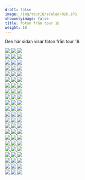 ```yaml
---  
draft: false  
image: /img/tour18/scaled/026.JPG  
showonlyimage: false  
title: foton från tour 18  
weight: 18  
---
```


Den här sidan visar foton från tour 18.

<div class="col-md-8"> <div class="row">  
<a href="/img/tour18/scaled/001.JPG" data-toggle="lightbox"         data-gallery="example-gallery" class="col-sm-4">
<img src="/img/tour18/thumbs/001.JPG" class="img-fluid"> </a>  
<a href="/img/tour18/scaled/002.JPG" data-toggle="lightbox"         data-gallery="example-gallery" class="col-sm-4">
<img src="/img/tour18/thumbs/002.JPG" class="img-fluid"> </a>  
<a href="/img/tour18/scaled/003.JPG" data-toggle="lightbox"         data-gallery="example-gallery" class="col-sm-4">
<img src="/img/tour18/thumbs/003.JPG" class="img-fluid"> </a> </div>
<div class="row">  
<a href="/img/tour18/scaled/004.JPG" data-toggle="lightbox"         data-gallery="example-gallery" class="col-sm-4">
<img src="/img/tour18/thumbs/004.JPG" class="img-fluid"> </a>  
<a href="/img/tour18/scaled/005.JPG" data-toggle="lightbox"         data-gallery="example-gallery" class="col-sm-4">
<img src="/img/tour18/thumbs/005.JPG" class="img-fluid"> </a>  
<a href="/img/tour18/scaled/006.JPG" data-toggle="lightbox"         data-gallery="example-gallery" class="col-sm-4">
<img src="/img/tour18/thumbs/006.JPG" class="img-fluid"> </a> </div>
<div class="row">  
<a href="/img/tour18/scaled/007.JPG" data-toggle="lightbox"         data-gallery="example-gallery" class="col-sm-4">
<img src="/img/tour18/thumbs/007.JPG" class="img-fluid"> </a>  
<a href="/img/tour18/scaled/008.JPG" data-toggle="lightbox"         data-gallery="example-gallery" class="col-sm-4">
<img src="/img/tour18/thumbs/008.JPG" class="img-fluid"> </a>  
<a href="/img/tour18/scaled/009.JPG" data-toggle="lightbox"         data-gallery="example-gallery" class="col-sm-4">
<img src="/img/tour18/thumbs/009.JPG" class="img-fluid"> </a> </div>
<div class="row">  
<a href="/img/tour18/scaled/010.JPG" data-toggle="lightbox"         data-gallery="example-gallery" class="col-sm-4">
<img src="/img/tour18/thumbs/010.JPG" class="img-fluid"> </a>  
<a href="/img/tour18/scaled/011.JPG" data-toggle="lightbox"         data-gallery="example-gallery" class="col-sm-4">
<img src="/img/tour18/thumbs/011.JPG" class="img-fluid"> </a>  
<a href="/img/tour18/scaled/012.JPG" data-toggle="lightbox"         data-gallery="example-gallery" class="col-sm-4">
<img src="/img/tour18/thumbs/012.JPG" class="img-fluid"> </a> </div>
<div class="row">  
<a href="/img/tour18/scaled/013.JPG" data-toggle="lightbox"         data-gallery="example-gallery" class="col-sm-4">
<img src="/img/tour18/thumbs/013.JPG" class="img-fluid"> </a>  
<a href="/img/tour18/scaled/014.JPG" data-toggle="lightbox"         data-gallery="example-gallery" class="col-sm-4">
<img src="/img/tour18/thumbs/014.JPG" class="img-fluid"> </a>  
<a href="/img/tour18/scaled/015.JPG" data-toggle="lightbox"         data-gallery="example-gallery" class="col-sm-4">
<img src="/img/tour18/thumbs/015.JPG" class="img-fluid"> </a> </div>
<div class="row">  
<a href="/img/tour18/scaled/016.JPG" data-toggle="lightbox"         data-gallery="example-gallery" class="col-sm-4">
<img src="/img/tour18/thumbs/016.JPG" class="img-fluid"> </a>  
<a href="/img/tour18/scaled/017.JPG" data-toggle="lightbox"         data-gallery="example-gallery" class="col-sm-4">
<img src="/img/tour18/thumbs/017.JPG" class="img-fluid"> </a>  
<a href="/img/tour18/scaled/018.JPG" data-toggle="lightbox"         data-gallery="example-gallery" class="col-sm-4">
<img src="/img/tour18/thumbs/018.JPG" class="img-fluid"> </a> </div>
<div class="row">  
<a href="/img/tour18/scaled/019.JPG" data-toggle="lightbox"         data-gallery="example-gallery" class="col-sm-4">
<img src="/img/tour18/thumbs/019.JPG" class="img-fluid"> </a>  
<a href="/img/tour18/scaled/020.JPG" data-toggle="lightbox"         data-gallery="example-gallery" class="col-sm-4">
<img src="/img/tour18/thumbs/020.JPG" class="img-fluid"> </a>  
<a href="/img/tour18/scaled/021.JPG" data-toggle="lightbox"         data-gallery="example-gallery" class="col-sm-4">
<img src="/img/tour18/thumbs/021.JPG" class="img-fluid"> </a> </div>
<div class="row">  
<a href="/img/tour18/scaled/022.JPG" data-toggle="lightbox"         data-gallery="example-gallery" class="col-sm-4">
<img src="/img/tour18/thumbs/022.JPG" class="img-fluid"> </a>  
<a href="/img/tour18/scaled/023.JPG" data-toggle="lightbox"         data-gallery="example-gallery" class="col-sm-4">
<img src="/img/tour18/thumbs/023.JPG" class="img-fluid"> </a>  
<a href="/img/tour18/scaled/024.JPG" data-toggle="lightbox"         data-gallery="example-gallery" class="col-sm-4">
<img src="/img/tour18/thumbs/024.JPG" class="img-fluid"> </a> </div>
<div class="row">  
<a href="/img/tour18/scaled/025.JPG" data-toggle="lightbox"         data-gallery="example-gallery" class="col-sm-4">
<img src="/img/tour18/thumbs/025.JPG" class="img-fluid"> </a>  
<a href="/img/tour18/scaled/026.JPG" data-toggle="lightbox"         data-gallery="example-gallery" class="col-sm-4">
<img src="/img/tour18/thumbs/026.JPG" class="img-fluid"> </a>  
<a href="/img/tour18/scaled/027.JPG" data-toggle="lightbox"         data-gallery="example-gallery" class="col-sm-4">
<img src="/img/tour18/thumbs/027.JPG" class="img-fluid"> </a> </div>
<div class="row">  
<a href="/img/tour18/scaled/028.JPG" data-toggle="lightbox"         data-gallery="example-gallery" class="col-sm-4">
<img src="/img/tour18/thumbs/028.JPG" class="img-fluid"> </a>  
<a href="/img/tour18/scaled/029.JPG" data-toggle="lightbox"         data-gallery="example-gallery" class="col-sm-4">
<img src="/img/tour18/thumbs/029.JPG" class="img-fluid"> </a>  
<a href="/img/tour18/scaled/030.JPG" data-toggle="lightbox"         data-gallery="example-gallery" class="col-sm-4">
<img src="/img/tour18/thumbs/030.JPG" class="img-fluid"> </a> </div>
<div class="row">  
<a href="/img/tour18/scaled/031.JPG" data-toggle="lightbox"         data-gallery="example-gallery" class="col-sm-4">
<img src="/img/tour18/thumbs/031.JPG" class="img-fluid"> </a>  
<a href="/img/tour18/scaled/032.JPG" data-toggle="lightbox"         data-gallery="example-gallery" class="col-sm-4">
<img src="/img/tour18/thumbs/032.JPG" class="img-fluid"> </a>  
<a href="/img/tour18/scaled/033.JPG" data-toggle="lightbox"         data-gallery="example-gallery" class="col-sm-4">
<img src="/img/tour18/thumbs/033.JPG" class="img-fluid"> </a> </div>
<div class="row">  
<a href="/img/tour18/scaled/034.JPG" data-toggle="lightbox"         data-gallery="example-gallery" class="col-sm-4">
<img src="/img/tour18/thumbs/034.JPG" class="img-fluid"> </a>  
<a href="/img/tour18/scaled/035.JPG" data-toggle="lightbox"         data-gallery="example-gallery" class="col-sm-4">
<img src="/img/tour18/thumbs/035.JPG" class="img-fluid"> </a>  
<a href="/img/tour18/scaled/036.JPG" data-toggle="lightbox"         data-gallery="example-gallery" class="col-sm-4">
<img src="/img/tour18/thumbs/036.JPG" class="img-fluid"> </a> </div>
<div class="row">  
<a href="/img/tour18/scaled/037.JPG" data-toggle="lightbox"         data-gallery="example-gallery" class="col-sm-4">
<img src="/img/tour18/thumbs/037.JPG" class="img-fluid"> </a>  
<a href="/img/tour18/scaled/038.JPG" data-toggle="lightbox"         data-gallery="example-gallery" class="col-sm-4">
<img src="/img/tour18/thumbs/038.JPG" class="img-fluid"> </a>  
<a href="/img/tour18/scaled/039.JPG" data-toggle="lightbox"         data-gallery="example-gallery" class="col-sm-4">
<img src="/img/tour18/thumbs/039.JPG" class="img-fluid"> </a> </div>
<div class="row">  
<a href="/img/tour18/scaled/040.JPG" data-toggle="lightbox"         data-gallery="example-gallery" class="col-sm-4">
<img src="/img/tour18/thumbs/040.JPG" class="img-fluid"> </a>  
<a href="/img/tour18/scaled/041.JPG" data-toggle="lightbox"         data-gallery="example-gallery" class="col-sm-4">
<img src="/img/tour18/thumbs/041.JPG" class="img-fluid"> </a>  
<a href="/img/tour18/scaled/042.JPG" data-toggle="lightbox"         data-gallery="example-gallery" class="col-sm-4">
<img src="/img/tour18/thumbs/042.JPG" class="img-fluid"> </a> </div>
<div class="row">  
<a href="/img/tour18/scaled/043.JPG" data-toggle="lightbox"         data-gallery="example-gallery" class="col-sm-4">
<img src="/img/tour18/thumbs/043.JPG" class="img-fluid"> </a>  
<a href="/img/tour18/scaled/044.JPG" data-toggle="lightbox"         data-gallery="example-gallery" class="col-sm-4">
<img src="/img/tour18/thumbs/044.JPG" class="img-fluid"> </a>  
<a href="/img/tour18/scaled/045.JPG" data-toggle="lightbox"         data-gallery="example-gallery" class="col-sm-4">
<img src="/img/tour18/thumbs/045.JPG" class="img-fluid"> </a> </div>
<div class="row">  
<a href="/img/tour18/scaled/046.JPG" data-toggle="lightbox"         data-gallery="example-gallery" class="col-sm-4">
<img src="/img/tour18/thumbs/046.JPG" class="img-fluid"> </a>  
<a href="/img/tour18/scaled/047.JPG" data-toggle="lightbox"         data-gallery="example-gallery" class="col-sm-4">
<img src="/img/tour18/thumbs/047.JPG" class="img-fluid"> </a>  
<a href="/img/tour18/scaled/048.JPG" data-toggle="lightbox"         data-gallery="example-gallery" class="col-sm-4">
<img src="/img/tour18/thumbs/048.JPG" class="img-fluid"> </a> </div>
<div class="row">  
<a href="/img/tour18/scaled/049.JPG" data-toggle="lightbox"         data-gallery="example-gallery" class="col-sm-4">
<img src="/img/tour18/thumbs/049.JPG" class="img-fluid"> </a>  
<a href="/img/tour18/scaled/050.JPG" data-toggle="lightbox"         data-gallery="example-gallery" class="col-sm-4">
<img src="/img/tour18/thumbs/050.JPG" class="img-fluid"> </a>  
<a href="/img/tour18/scaled/051.JPG" data-toggle="lightbox"         data-gallery="example-gallery" class="col-sm-4">
<img src="/img/tour18/thumbs/051.JPG" class="img-fluid"> </a> </div>
<div class="row">  
<a href="/img/tour18/scaled/052.JPG" data-toggle="lightbox"         data-gallery="example-gallery" class="col-sm-4">
<img src="/img/tour18/thumbs/052.JPG" class="img-fluid"> </a>  
<a href="/img/tour18/scaled/053.JPG" data-toggle="lightbox"         data-gallery="example-gallery" class="col-sm-4">
<img src="/img/tour18/thumbs/053.JPG" class="img-fluid"> </a>  
<a href="/img/tour18/scaled/054.JPG" data-toggle="lightbox"         data-gallery="example-gallery" class="col-sm-4">
<img src="/img/tour18/thumbs/054.JPG" class="img-fluid"> </a> </div>
<div class="row">  
<a href="/img/tour18/scaled/055.JPG" data-toggle="lightbox"         data-gallery="example-gallery" class="col-sm-4">
<img src="/img/tour18/thumbs/055.JPG" class="img-fluid"> </a>  
<a href="/img/tour18/scaled/056.JPG" data-toggle="lightbox"         data-gallery="example-gallery" class="col-sm-4">
<img src="/img/tour18/thumbs/056.JPG" class="img-fluid"> </a>  
<a href="/img/tour18/scaled/057.JPG" data-toggle="lightbox"         data-gallery="example-gallery" class="col-sm-4">
<img src="/img/tour18/thumbs/057.JPG" class="img-fluid"> </a> </div>
<div class="row">  
<a href="/img/tour18/scaled/058.JPG" data-toggle="lightbox"         data-gallery="example-gallery" class="col-sm-4">
<img src="/img/tour18/thumbs/058.JPG" class="img-fluid"> </a>  
<a href="/img/tour18/scaled/059.JPG" data-toggle="lightbox"         data-gallery="example-gallery" class="col-sm-4">
<img src="/img/tour18/thumbs/059.JPG" class="img-fluid"> </a>  
<a href="/img/tour18/scaled/060.JPG" data-toggle="lightbox"         data-gallery="example-gallery" class="col-sm-4">
<img src="/img/tour18/thumbs/060.JPG" class="img-fluid"> </a> </div>
<div class="row">  
<a href="/img/tour18/scaled/061.JPG" data-toggle="lightbox"         data-gallery="example-gallery" class="col-sm-4">
<img src="/img/tour18/thumbs/061.JPG" class="img-fluid"> </a>  
<a href="/img/tour18/scaled/062.JPG" data-toggle="lightbox"         data-gallery="example-gallery" class="col-sm-4">
<img src="/img/tour18/thumbs/062.JPG" class="img-fluid"> </a>  
<a href="/img/tour18/scaled/063.JPG" data-toggle="lightbox"         data-gallery="example-gallery" class="col-sm-4">
<img src="/img/tour18/thumbs/063.JPG" class="img-fluid"> </a> </div>
<div class="row">  
<a href="/img/tour18/scaled/064.JPG" data-toggle="lightbox"         data-gallery="example-gallery" class="col-sm-4">
<img src="/img/tour18/thumbs/064.JPG" class="img-fluid"> </a>  
<a href="/img/tour18/scaled/065.JPG" data-toggle="lightbox"         data-gallery="example-gallery" class="col-sm-4">
<img src="/img/tour18/thumbs/065.JPG" class="img-fluid"> </a>  
<a href="/img/tour18/scaled/066.JPG" data-toggle="lightbox"         data-gallery="example-gallery" class="col-sm-4">
<img src="/img/tour18/thumbs/066.JPG" class="img-fluid"> </a> </div>
</div>
